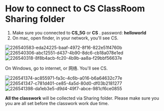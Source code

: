 # How to connect to CS ClassRoom Sharing folder

1. Make sure you connected to **CS_5G** or **CS** . password: **helloworld**
2. On mac, open finder, in your network, you'll see CS.

![226540583-eda24225-baaf-4972-8f16-822e51f4760b](https://user-images.githubusercontent.com/105401427/226609710-773395f3-b304-4c8a-9d32-1ad3e26bd43c.png)
![226540306-abc12551-d437-4b90-8dc6-cb18a078e1ed](https://user-images.githubusercontent.com/105401427/226609732-9faaccb1-1c33-473b-8df8-b5558098db3f.png)
![226540318-8f8b4acb-fc20-4b9b-aa8a-f29bbf56637e](https://user-images.githubusercontent.com/105401427/226609751-4cbeba7c-4ee5-4102-a41b-373ac2c15fd2.png)


On Windows, go to internet, or 网络. You'll see CS. 

![226541374-ac855971-fa3c-4c6b-a016-b6a64632c77e](https://user-images.githubusercontent.com/105401427/226609862-eddce91b-022d-476b-a13a-d659c8694e44.png)
![226541347-c781d401-ce85-4a5d-80d0-df03b2181277](https://user-images.githubusercontent.com/105401427/226609878-b899b5d1-3402-4225-8194-80534a5cab39.png)
![226541398-da1eb3e5-d9d4-49f7-abce-981cf6ce0855](https://user-images.githubusercontent.com/105401427/226609901-9de4892a-08bd-4009-a636-61e565fc615b.png)




**All the classwork** will be collected via Sharing folder. Please make sure you you are all set before the classwork work due time. 
